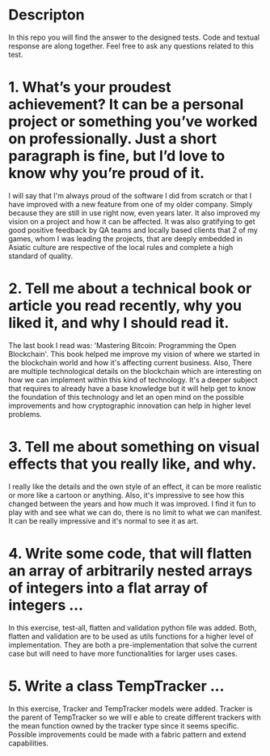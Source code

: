# Descripton

In this repo you will find the answer to the designed tests. Code and textual response are along together.
Feel free to ask any questions related to this test.

# 1. What’s your proudest achievement? It can be a personal project or something you’ve worked on professionally. Just a short paragraph is fine, but I’d love to know why you’re proud of it.

I will say that I'm always proud of the software I did from scratch or that I have improved with a new feature from one of my older company. Simply because they are still in use right now, even years later. It also improved my vision on a project and how it can be affected. It was also gratifying to get good positive feedback by QA teams and locally based clients that 2 of my games, whom I was leading the projects, that are deeply embedded in Asiatic culture are respective of the local rules and complete a high standard of quality.

# 2. Tell me about a technical book or article you read recently, why you liked it, and why I should read it.

The last book I read was: 'Mastering Bitcoin: Programming the Open Blockchain'. This book helped me improve my vision of where we started in the blockchain world and how it's affecting current business. Also, There are multiple technological details on the blockchain which are interesting on how we can implement within this kind of technology. It's a deeper subject that requires to already have a base knowledge but it will help get to know the foundation of this technology and let an open mind on the possible improvements and how cryptographic innovation can help in higher level problems.

# 3. Tell me about something on visual effects that you really like, and why.

I really like the details and the own style of an effect, it can be more realistic or more like a cartoon or anything. Also, it's impressive to see how this changed between the years and how much it was improved. I find it fun to play with and see what we can do, there is no limit to what we can manifest. It can be really impressive and it's normal to see it as art.

# 4. Write some code, that will flatten an array of arbitrarily nested arrays of integers into a flat array of integers ...

In this exercise, test-all, flatten and validation python file was added. Both, flatten and validation are to be used as utils functions for a higher level of implementation.
They are both a pre-implementation that solve the current case but will need to have more functionalities for larger uses cases.

# 5. Write a class TempTracker ...

In this exercise, Tracker and TempTracker models were added. Tracker is the parent of TempTracker so we will e able to create different trackers with the mean function owned by the tracker type since it seems specific. Possible improvements could be made with a fabric pattern and extend capabilities.
